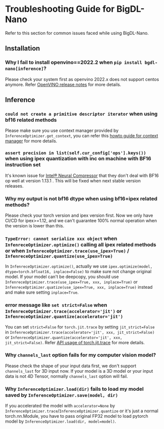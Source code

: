 # Troubleshooting Guide for BigDL-Nano

Refer to this section for common issues faced while using BigDL-Nano.

## Installation
### Why I fail to install openvino==2022.2 when ``pip install bgdl-nano[inference]``?

Please check your system first as openvino 2022.x does not support centos anymore. Refer [OpenVINO release notes](https://www.intel.com/content/www/us/en/developer/articles/release-notes/openvino-relnotes-2021.html) for more details.

## Inference

### ``could not create a primitive descriptor iterator`` when using bf16 related methods

Please make sure you use context manager provided by ``InferenceOptimizer.get_context``, you can refer this [howto guide for context manager]() for more details.

### ``assert precision in list(self.cur_config['ops'].keys())`` when using ipex quantization with inc on machine with BF16 instruction set

It's known issue for [Intel® Neural Compressor](https://github.com/intel/neural-compressor) that they don't deal with BF16 op well at version 1.13.1 . This will be fixed when next stable version releases.


### Why my output is not bf16 dtype when using bf16+ipex related methods?

Please check your torch version and ipex version first. Now we only have CI/CD for ipex>=1.12, and we can't guarantee 100% normal operation when the version is lower than this.


### ``TypeError: cannot serialize xxx object`` when ``InfenreceOptimizer.optimize()`` calling all ipex related methods or when ``InfenreceOptimizer.trace(use_ipex=True)`` / ``InfenreceOptimizer.quantize(use_ipex=True)``

In ``InfenreceOptimizer.optimize()``, actually we use ``ipex.optimize(model, dtype=torch.bfloat16, inplace=False)`` to make sure not change original model. If your model can't be deepcopy, you should use ``InfenreceOptimizer.trace(use_ipex=True, xxx, inplace=True)`` or ``InfenreceOptimizer.quatize(use_ipex=True, xxx, inplace=True)`` instead and make sure setting ``inplace=True``.


### error message like ``set strict=False`` when ``InfenreceOptimizer.trace(accelerator='jit')`` or ``InfenreceOptimizer.quantize(accelerator='jit')``

You can set ``strict=False`` for ``torch.jit.trace`` by setting ``jit_strict=False`` in ``InfenreceOptimizer.trace(accelerator='jit', xxx, jit_strict=False)`` or ``InfenreceOptimizer.quantize(accelerator='jit', xxx, jit_strict=False)``. 
Refer [API usage of torch.jit.trace](https://pytorch.org/docs/stable/generated/torch.jit.trace.html#torch.jit.trace) for more details.


### Why ``channels_last`` option fails for my computer vision model?

Please check the shape of your input data first, we don't support ``channels_last`` for 3D input now. If your model is a 3D model or your input data is not 4D Tensor, normally ``channels_last`` option will fail.


### Why ``InferenceOptimizer.load(dir)`` fails to load my model saved by ``InferenceOptimizer.save(model, dir)``

If you accelerated the model with ``accelerator=None`` by ``InferenceOptimizer.trace``/``InferenceOptimizer.quantize`` or it's just a normal torch.nn.Module, you have to pass original FP32 model to load pytorch model by ``InferenceOptimizer.load(dir, model=model)``.
